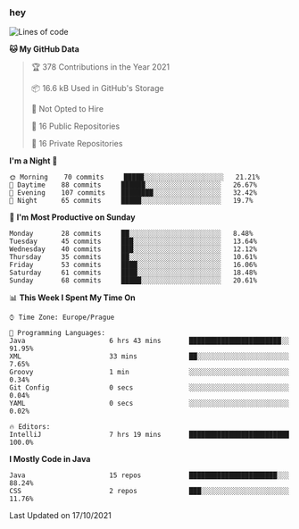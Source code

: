 ### hey

<!--START_SECTION:waka-->
![Lines of code](https://img.shields.io/badge/From%20Hello%20World%20I%27ve%20Written-110073%20lines%20of%20code-blue)

**🐱 My GitHub Data** 

> 🏆 378 Contributions in the Year 2021
 > 
> 📦 16.6 kB Used in GitHub's Storage 
 > 
> 🚫 Not Opted to Hire
 > 
> 📜 16 Public Repositories 
 > 
> 🔑 16 Private Repositories  
 > 
**I'm a Night 🦉** 

```text
🌞 Morning    70 commits     █████░░░░░░░░░░░░░░░░░░░░   21.21% 
🌆 Daytime    88 commits     ██████░░░░░░░░░░░░░░░░░░░   26.67% 
🌃 Evening    107 commits    ████████░░░░░░░░░░░░░░░░░   32.42% 
🌙 Night      65 commits     █████░░░░░░░░░░░░░░░░░░░░   19.7%

```
📅 **I'm Most Productive on Sunday** 

```text
Monday       28 commits     ██░░░░░░░░░░░░░░░░░░░░░░░   8.48% 
Tuesday      45 commits     ███░░░░░░░░░░░░░░░░░░░░░░   13.64% 
Wednesday    40 commits     ███░░░░░░░░░░░░░░░░░░░░░░   12.12% 
Thursday     35 commits     ██░░░░░░░░░░░░░░░░░░░░░░░   10.61% 
Friday       53 commits     ████░░░░░░░░░░░░░░░░░░░░░   16.06% 
Saturday     61 commits     ████░░░░░░░░░░░░░░░░░░░░░   18.48% 
Sunday       68 commits     █████░░░░░░░░░░░░░░░░░░░░   20.61%

```


📊 **This Week I Spent My Time On** 

```text
⌚︎ Time Zone: Europe/Prague

💬 Programming Languages: 
Java                     6 hrs 43 mins       ███████████████████████░░   91.95% 
XML                      33 mins             ██░░░░░░░░░░░░░░░░░░░░░░░   7.65% 
Groovy                   1 min               ░░░░░░░░░░░░░░░░░░░░░░░░░   0.34% 
Git Config               0 secs              ░░░░░░░░░░░░░░░░░░░░░░░░░   0.04% 
YAML                     0 secs              ░░░░░░░░░░░░░░░░░░░░░░░░░   0.02%

🔥 Editors: 
IntelliJ                 7 hrs 19 mins       █████████████████████████   100.0%

```

**I Mostly Code in Java** 

```text
Java                     15 repos            ██████████████████████░░░   88.24% 
CSS                      2 repos             ███░░░░░░░░░░░░░░░░░░░░░░   11.76%

```



 Last Updated on 17/10/2021
<!--END_SECTION:waka-->
